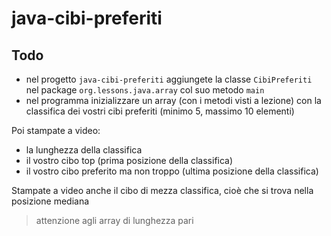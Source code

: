 # java-cibi-preferiti

## Todo
- nel progetto `java-cibi-preferiti` aggiungete la classe `CibiPreferiti` nel package `org.lessons.java.array` col suo metodo `main`
- nel programma inizializzare un array (con i metodi visti a lezione) con la classifica dei vostri cibi preferiti (minimo 5, massimo 10 elementi)

Poi stampate a video:
- la lunghezza della classifica
- il vostro cibo top (prima posizione della classifica)
- il vostro cibo preferito ma non troppo (ultima posizione della classifica)

Stampate a video anche il cibo di mezza classifica, cioè che si trova nella posizione mediana
> attenzione agli array di lunghezza pari
